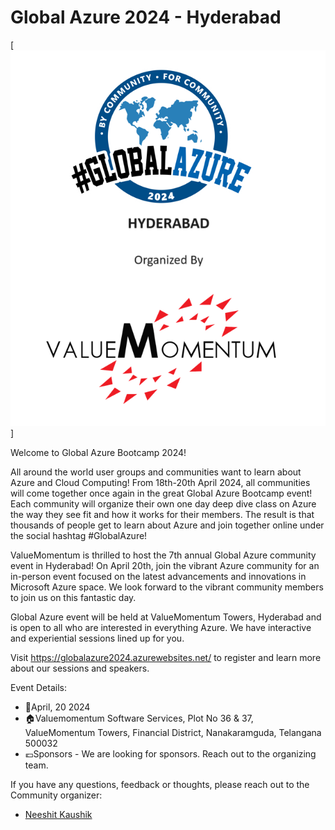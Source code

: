 # Global Azure 2024 - Hyderabad

[![Global Azure 2024 - Hyderabad](AzureVMLogo.png "Global Azure 2024 - ValueMomentum Registration")]

Welcome to Global Azure Bootcamp 2024!

All around the world user groups and communities want to learn about Azure and Cloud Computing! From 18th-20th April 2024, all communities will come together once again in the great Global Azure Bootcamp event! Each community will organize their own one day deep dive class on Azure the way they see fit and how it works for their members. The result is that thousands of people get to learn about Azure and join together online under the social hashtag #GlobalAzure! 

ValueMomentum is thrilled to host the 7th annual Global Azure community event in Hyderabad! On April 20th, join the vibrant Azure community for an in-person event focused on the latest advancements and innovations in Microsoft Azure space. We look forward to the vibrant community members to join us on this fantastic day.

Global Azure event will be held at ValueMomentum Towers, Hyderabad and is open to all who are interested in everything Azure. We have interactive and experiential sessions lined up for you. 

Visit https://globalazure2024.azurewebsites.net/ to register and learn more about our sessions and speakers. 

Event Details:
* 📅April, 20 2024
* 🏠Valuemomentum Software Services, Plot No 36 & 37, ValueMomentum Towers, Financial District, Nanakaramguda, Telangana 500032
* 💶Sponsors - We are looking for sponsors. Reach out to the organizing team.

If you have any questions, feedback or thoughts, please reach out to the Community organizer:

* [Neeshit Kaushik](neeshit.kaushik@valuemomentum.com)

